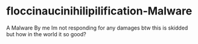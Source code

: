 # floccinaucinihilipilification-Malware
A Malware By me
Im not responding for any damages
btw this is skidded but how in the world it so good?
